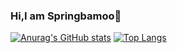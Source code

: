 ### Hi,I am Springbamoo👋

[![Anurag's GitHub stats](https://github-readme-stats.vercel.app/api?username=springbamboo&count_private=true&show_icons=true&theme=dark)](https://github.com/anuraghazra/github-readme-stats) [![Top Langs](https://github-readme-stats.vercel.app/api/top-langs/?username=springbamboo&count_private=true&show_icons=true&theme=dark&layout=compact)](https://github.com/anuraghazra/github-readme-stats)
<!--
**springbamboo/springbamboo** is a ✨ _special_ ✨ repository because its `README.md` (this file) appears on your GitHub profile.

Here are some ideas to get you started:

- 🔭 I’m currently working on ...
- 🌱 I’m currently learning ...
- 👯 I’m looking to collaborate on ...
- 🤔 I’m looking for help with ...
- 💬 Ask me about ...
- 📫 How to reach me: ...
- 😄 Pronouns: ...
- ⚡ Fun fact: ...
-->
